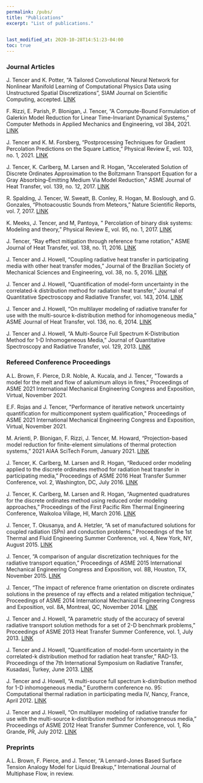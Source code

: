```yaml
---
permalink: /pubs/
title: "Publications"
excerpt: "List of publications."

      
last_modified_at: 2020-10-28T14:51:23-04:00
toc: true
---
```


### Journal Articles

J. Tencer and K. Potter, “A Tailored Convolutional Neural Network for Nonlinear Manifold Learning of Computational Physics Data using Unstructured Spatial Discretizations”, SIAM Journal on Scientific Computing, accepted.  [LINK](SISC2021)

F. Rizzi, E. Parish, P. Blonigan, J. Tencer, “A Compute-Bound Formulation of Galerkin Model Reduction for Linear Time-Invariant Dynamical Systems,” Computer Methods in Applied Mechanics and Engineering, vol 384, 2021.  [LINK](CMAME2021)

J. Tencer and K. M. Forsberg, “Postprocessing Techniques for Gradient Percolation Predictions on the Square Lattice,” Physical Review E, vol. 103, no. 1, 2021.  [LINK](PRE2021)

J. Tencer, K. Carlberg, M. Larsen and R. Hogan, "Accelerated Solution of Discrete Ordinates Approximation to the Boltzmann Transport Equation for a Gray Absorbing–Emitting Medium Via Model Reduction," ASME Journal of Heat Transfer, vol. 139, no. 12, 2017.  [LINK](JHT2017)

R. Spalding, J. Tencer, W. Sweatt, B. Conley, R. Hogan, M. Boslough, and G. Gonzales, “Photoacoustic Sounds from Meteors,” Nature Scientific Reports, vol. 7, 2017.  [LINK](SREP2017)

K. Meeks, J. Tencer, and M, Pantoya, " Percolation of binary disk systems: Modeling and theory,” Physical Review E, vol. 95, no. 1, 2017.  [LINK](PRE2017)

J. Tencer, “Ray effect mitigation through reference frame rotation,” ASME Journal of Heat Transfer, vol. 138, no. 11, 2016.  [LINK](JHT2016)

J. Tencer and J. Howell, “Coupling radiative heat transfer in participating media with other heat transfer modes,” Journal of the Brazilian Society of Mechanical Sciences and Engineering, vol. 38, no. 5, 2016.  [LINK](JBSME2016)

J. Tencer and J. Howell, “Quantification of model-form uncertainty in the correlated-k distribution method for radiation heat transfer,” Journal of Quantitative Spectroscopy and Radiative Transfer, vol. 143, 2014.  [LINK](JQSRT2014)

J. Tencer and J. Howell, “On multilayer modeling of radiative transfer for use with the multi-source k-distribution method for inhomogeneous media,” ASME Journal of Heat Transfer, vol. 136, no. 6, 2014.  [LINK](JHT2014)

J. Tencer and J. Howell, “A Multi-Source Full Spectrum K-Distribution Method for 1-D Inhomogeneous Media,” Journal of Quantitative Spectroscopy and Radiative Transfer, vol. 129, 2013.  [LINK](JQSRT2013)

### Refereed Conference Proceedings

A.L. Brown, F. Pierce, D.R. Noble, A. Kucala, and J. Tencer, "Towards a model for the melt and flow of aaluminum alloys in fires," Proceedings of ASME 2021 International Mechanical Engineering Congress and Exposition, Virtual, November 2021.  

E.F. Rojas and J. Tencer, "Performance of iterative network uncertainty quantification for multicomponent system qualification," Proceedings of ASME 2021 International Mechanical Engineering Congress and Exposition, Virtual, November 2021.  

M. Arienti, P. Blonigan, F. Rizzi, J. Tencer, M. Howard, “Projection-based model reduction for finite-element simulations of thermal protection systems,” 2021 AIAA SciTech Forum, January 2021.  [LINK](AIAA2021)

J. Tencer, K. Carlberg, M. Larsen and R. Hogan, “Reduced order modeling applied to the discrete ordinates method for radiation heat transfer in participating media,” Proceedings of ASME 2016 Heat Transfer Summer Conference, vol. 2, Washington, DC, July 2016.  [LINK](SHTC2016)

J. Tencer, K. Carlberg, M. Larsen and R. Hogan, “Augmented quadratures for the discrete ordinates method using reduced order modeling approaches,” Proceedings of the First Pacific Rim Thermal Engineering Conference, Waikoloa Village, HI, March 2016.  [LINK](PRTEC2016)

J. Tencer, T. Okusanya, and A. Hetzler, “A set of manufactured solutions for coupled radiation (SPn) and conduction problems,” Proceedings of the 1st Thermal and Fluid Engineering Summer Conference, vol. 4, New York, NY, August 2015.  [LINK](TFESC2015)

J. Tencer, “A comparison of angular discretization techniques for the radiative transport equation,” Proceedings of ASME 2015 International Mechanical Engineering Congress and Exposition, vol. 8B, Houston, TX, November 2015.  [LINK](IMECE2015)

J. Tencer, “The impact of reference frame orientation on discrete ordinates solutions in the presence of ray effects and a related mitigation technique,” Proceedings of ASME 2014 International Mechanical Engineering Congress and Exposition, vol. 8A, Montreal, QC, November 2014.  [LINK](IMECE2014)

J. Tencer and J. Howell, “A parametric study of the accuracy of several radiative transport solution methods for a set of 2-D benchmark problems,” Proceedings of ASME 2013 Heat Transfer Summer Conference, vol. 1, July 2013.  [LINK](SHTC2013)

J. Tencer and J. Howell, “Quantification of model-form uncertainty in the correlated-k distribution method for radiation heat transfer,” RAD-13. Proceedings of the 7th International Symposium on Radiative Transfer, Kusadasi, Turkey, June 2013.  [LINK](RAD2013)

J. Tencer and J. Howell, “A multi-source full spectrum k-distribution method for 1-D inhomogeneous media,” Eurotherm conference no. 95: Computational thermal radiation in participating media IV, Nancy, France, April 2012.  [LINK](EuroTherm2012)

J. Tencer and J. Howell, “On multilayer modeling of radiative transfer for use with the multi-source k-distribution method for inhomogeneous media,” Proceedings of ASME 2012 Heat Transfer Summer Conference, vol. 1, Rio Grande, PR, July 2012.  [LINK](SHTC2012)

### Preprints

A.L. Brown, F. Pierce, and J. Tencer, “A Lennard-Jones Based Surface Tension Analogy Model for Liquid Breakup,” International Journal of Multiphase Flow, in review.

